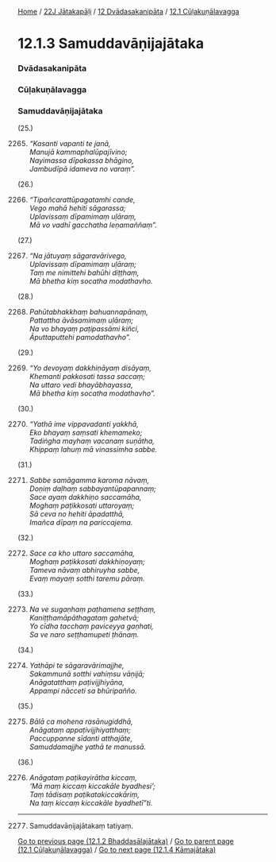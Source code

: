 
[Home](/) / [22J Jātakapāḷi](../../../22J.md) / [12 Dvādasakanipāta](../../12.md) / [12.1 Cūḷakuṇālavagga](../12.1.md)

# 12.1.3 Samuddavāṇijajātaka

### Dvādasakanipāta

### Cūḷakuṇālavagga

### Samuddavāṇijajātaka

(25.)

2265. _“Kasanti vapanti te janā,_  
_Manujā kammaphalūpajīvino;_  
_Nayimassa dīpakassa bhāgino,_  
_Jambudīpā idameva no varaṃ”._  


(26.)

2266. _“Tipañcarattūpagatamhi cande,_  
_Vego mahā hehiti sāgarassa;_  
_Uplavissaṃ dīpamimaṃ uḷāraṃ,_  
_Mā vo vadhī gacchatha leṇamaññaṃ”._  


(27.)

2267. _“Na jātuyaṃ sāgaravārivego,_  
_Uplavissaṃ dīpamimaṃ uḷāraṃ;_  
_Taṃ me nimittehi bahūhi diṭṭhaṃ,_  
_Mā bhetha kiṃ socatha modathavho._  


(28.)

2268. _Pahūtabhakkhaṃ bahuannapānaṃ,_  
_Pattattha āvāsamimaṃ uḷāraṃ;_  
_Na vo bhayaṃ paṭipassāmi kiñci,_  
_Āputtaputtehi pamodathavho”._  


(29.)

2269. _“Yo devoyaṃ dakkhiṇāyaṃ disāyaṃ,_  
_Khemanti pakkosati tassa saccaṃ;_  
_Na uttaro vedi bhayābhayassa,_  
_Mā bhetha kiṃ socatha modathavho”._  


(30.)

2270. _“Yathā ime vippavadanti yakkhā,_  
_Eko bhayaṃ saṃsati khemameko;_  
_Tadiṅgha mayhaṃ vacanaṃ suṇātha,_  
_Khippaṃ lahuṃ mā vinassimha sabbe._  


(31.)

2271. _Sabbe samāgamma karoma nāvaṃ,_  
_Doṇiṃ daḷhaṃ sabbayantūpapannaṃ;_  
_Sace ayaṃ dakkhiṇo saccamāha,_  
_Moghaṃ paṭikkosati uttaroyaṃ;_  
_Sā ceva no hehiti āpadatthā,_  
_Imañca dīpaṃ na pariccajema._  


(32.)

2272. _Sace ca kho uttaro saccamāha,_  
_Moghaṃ paṭikkosati dakkhiṇoyaṃ;_  
_Tameva nāvaṃ abhiruyha sabbe,_  
_Evaṃ mayaṃ sotthi taremu pāraṃ._  


(33.)

2273. _Na ve sugaṇhaṃ paṭhamena seṭṭhaṃ,_  
_Kaniṭṭhamāpāthagataṃ gahetvā;_  
_Yo cīdha tacchaṃ paviceyya gaṇhati,_  
_Sa ve naro seṭṭhamupeti ṭhānaṃ._  


(34.)

2274. _Yathāpi te sāgaravārimajjhe,_  
_Sakammunā sotthi vahiṃsu vāṇijā;_  
_Anāgatatthaṃ paṭivijjhiyāna,_  
_Appampi nācceti sa bhūripañño._  


(35.)

2275. _Bālā ca mohena rasānugiddhā,_  
_Anāgataṃ appaṭivijjhiyatthaṃ;_  
_Paccuppanne sīdanti atthajāte,_  
_Samuddamajjhe yathā te manussā._  


(36.)

2276. _Anāgataṃ paṭikayirātha kiccaṃ,_  
_‘Mā maṃ kiccaṃ kiccakāle byadhesi’;_  
_Taṃ tādisaṃ paṭikatakiccakāriṃ,_  
_Na taṃ kiccaṃ kiccakāle byadhetī”ti._  


---

2277. Samuddavāṇijajātakaṃ tatiyaṃ.



[Go to previous page (12.1.2 Bhaddasālajātaka)](12.1.2.md) / [Go to parent page (12.1 Cūḷakuṇālavagga)](../12.1.md) / [Go to next page (12.1.4 Kāmajātaka)](12.1.4.md)


